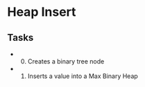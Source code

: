 # Heap Insert

## Tasks

- 0. Creates a binary tree node
- 1. Inserts a value into a Max Binary Heap
